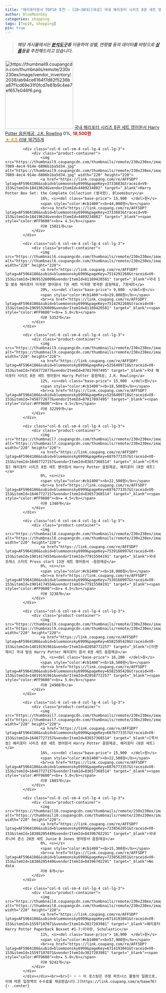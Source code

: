 ```yaml
---
title: "해리포터원서 TOP10 추천 - [20~30대][여성] 국내 해리포터 시리즈 8권 세트 영어원서 Harry Potter 음원제공, J.K. Rowling"
author: BlueMoonSky
categories: shopping
tags: [Top10, shopping]
pin: true
---
```


> ##### 해당 게시물에서는 [**분석도구**](https://itemscout.io/)를 이용하여 **성별**, **연령별** 등의 데이터를 바탕으로 [**상품**](https://link.coupang.com/a/baae76)들을 추천해드리고 있습니다.
<div class="container"><div class="row">
            <div class="col-6 col-sm-4 col-lg-4 col-lg-3">
                <div class="product-container">
                    <img src="https://thumbnail9.coupangcdn.com/thumbnails/remote/230x230ex/image/vendor_inventory/2038/ab94ce6164f7d82f5236ba87f1cd69e31f0fcd7e81b9c4ee7ef657e046f6.png" alt="https://thumbnail9.coupangcdn.com/thumbnails/remote/230x230ex/image/vendor_inventory/2038/ab94ce6164f7d82f5236ba87f1cd69e31f0fcd7e81b9c4ee7ef657e046f6.png" width="220" height="220">
                    <a href="https://link.coupang.com/re/AFFSDP?lptag=AF5964186&subid=bluemoonsky6999&pageKey=5256409718&traceid=V0-153&itemId=7458772877&vendorItemId=87017097495" target="_blank">국내 해리포터 시리즈 8권 세트 영어원서 Harry Potter 음원제공, J.K. Rowling</a>
                    0%, <s></s> 
                    <span style="color:#cb1400"><b>18,500원</b></span>
                    <br><a href="https://link.coupang.com/re/AFFSDP?lptag=AF5964186&subid=bluemoonsky6999&pageKey=5256409718&traceid=V0-153&itemId=7458772877&vendorItemId=87017097495" target="_blank"><span style="color:#FF9600"><b>★ 4.5</b></span>
                    리뷰 16755개</a>
                </div>
            </div>
            
            <div class="col-6 col-sm-4 col-lg-4 col-lg-3">
                <div class="product-container">
                    <img src="https://thumbnail9.coupangcdn.com/thumbnails/remote/230x230ex/image/retail/images/2019/03/12/15/7/34bafe02-7089-4ec4-914e-6806b1ba5d34.jpg" alt="https://thumbnail9.coupangcdn.com/thumbnails/remote/230x230ex/image/retail/images/2019/03/12/15/7/34bafe02-7089-4ec4-914e-6806b1ba5d34.jpg" width="220" height="220">
                    <a href="https://link.coupang.com/re/AFFSDP?lptag=AF5964186&subid=bluemoonsky6999&pageKey=3733683&traceid=V0-153&itemId=18419624&vendorItemId=4489234802" target="_blank">Harry Potter Box Set: the Complete Collection (영국판), Bloomsbury</a>
                    16%, <s><del class="base-price"> 15,900  </del>원</s> 
                    <span style="color:#cb1400"><b>44,000원</b></span>
                    <br><a href="https://link.coupang.com/re/AFFSDP?lptag=AF5964186&subid=bluemoonsky6999&pageKey=3733683&traceid=V0-153&itemId=18419624&vendorItemId=4489234802" target="_blank"><span style="color:#FF9600"><b>★ 4.5</b></span>
                    리뷰 15021개</a>
                </div>
            </div>
            
            <div class="col-6 col-sm-4 col-lg-4 col-lg-3">
                <div class="product-container">
                    <img src="https://thumbnail6.coupangcdn.com/thumbnails/remote/230x230ex/image/vendor_inventory/15a0/f8bc9c765de7857523a3d2f81484d7dcaa458506321e4794fd69cc432d1b.png" alt="https://thumbnail6.coupangcdn.com/thumbnails/remote/230x230ex/image/vendor_inventory/15a0/f8bc9c765de7857523a3d2f81484d7dcaa458506321e4794fd69cc432d1b.png" width="220" height="220">
                    <a href="https://link.coupang.com/re/AFFSDP?lptag=AF5964186&subid=bluemoonsky6999&pageKey=7514292260&traceid=V0-153&itemId=19695326009&vendorItemId=81169420581" target="_blank">국내 1일 발송 해리포터 미국판 영어원서 7권 세트 미국판 영국판 음원제공, 7권세트</a>
                    20%, <s><del class="base-price"> 9,800  </del>원</s> 
                    <span style="color:#cb1400"><b>29,800원</b></span>
                    <br><a href="https://link.coupang.com/re/AFFSDP?lptag=AF5964186&subid=bluemoonsky6999&pageKey=7514292260&traceid=V0-153&itemId=19695326009&vendorItemId=81169420581" target="_blank"><span style="color:#FF9600"><b>★ 5.0</b></span>
                    리뷰 5352개</a>
                </div>
            </div>
            
            <div class="col-6 col-sm-4 col-lg-4 col-lg-3">
                <div class="product-container">
                    <img src="https://thumbnail9.coupangcdn.com/thumbnails/remote/230x230ex/image/vendor_inventory/2038/ab94ce6164f7d82f5236ba87f1cd69e31f0fcd7e81b9c4ee7ef657e046f6.png" alt="https://thumbnail9.coupangcdn.com/thumbnails/remote/230x230ex/image/vendor_inventory/2038/ab94ce6164f7d82f5236ba87f1cd69e31f0fcd7e81b9c4ee7ef657e046f6.png" width="220" height="220">
                    <a href="https://link.coupang.com/re/AFFSDP?lptag=AF5964186&subid=bluemoonsky6999&pageKey=5256409718&traceid=V0-153&itemId=7458772877&vendorItemId=87017097495" target="_blank">국내 해리포터 시리즈 8권 세트 영어원서 Harry Potter 음원제공, J.K. Rowling</a>
                    12%, <s><del class="base-price"> 15,900  </del>원</s> 
                    <span style="color:#cb1400"><b>18,500원</b></span>
                    <br><a href="https://link.coupang.com/re/AFFSDP?lptag=AF5964186&subid=bluemoonsky6999&pageKey=5256409718&traceid=V0-153&itemId=7458772877&vendorItemId=87017097495" target="_blank"><span style="color:#FF9600"><b>★ 4.5</b></span>
                    리뷰 32299개</a>
                </div>
            </div>
            
            <div class="col-6 col-sm-4 col-lg-4 col-lg-3">
                <div class="product-container">
                    <img src="https://thumbnail7.coupangcdn.com/thumbnails/remote/230x230ex/image/vendor_inventory/9010/c837a60cf1a0578ad8fb42b07a78f890840cbf13b298f79c148db326a230.png" alt="https://thumbnail7.coupangcdn.com/thumbnails/remote/230x230ex/image/vendor_inventory/9010/c837a60cf1a0578ad8fb42b07a78f890840cbf13b298f79c148db326a230.png" width="220" height="220">
                    <a href="https://link.coupang.com/re/AFFSDP?lptag=AF5964186&subid=bluemoonsky6999&pageKey=6876773357&traceid=V0-153&itemId=16467727157&vendorItemId=83657368514" target="_blank">[콕서점] 해리포터 시리즈 8권 세트 영어원서 Harry Potter 음원제공, 해리포터 (8권 세트)</a>
                    0%, <s></s> 
                    <span style="color:#cb1400"><b>22,500원</b></span>
                    <br><a href="https://link.coupang.com/re/AFFSDP?lptag=AF5964186&subid=bluemoonsky6999&pageKey=6876773357&traceid=V0-153&itemId=16467727157&vendorItemId=83657368514" target="_blank"><span style="color:#FF9600"><b>★ 4.5</b></span>
                    리뷰 1340개</a>
                </div>
            </div>
            
            <div class="col-6 col-sm-4 col-lg-4 col-lg-3">
                <div class="product-container">
                    <img src="https://thumbnail8.coupangcdn.com/thumbnails/remote/230x230ex/image/vendor_inventory/0097/ad89ae73cc9f6c2b1f74abb59083359c1d9178f3cb431cf1c0c59736f72c.jpg" alt="https://thumbnail8.coupangcdn.com/thumbnails/remote/230x230ex/image/vendor_inventory/0097/ad89ae73cc9f6c2b1f74abb59083359c1d9178f3cb431cf1c0c59736f72c.jpg" width="220" height="220">
                    <a href="https://link.coupang.com/re/AFFSDP?lptag=AF5964186&subid=bluemoonsky6999&pageKey=7539160997&traceid=V0-153&itemId=19814174554&vendorItemId=77915504191" target="_blank">국내 프레스 스타트 Press start 13권 세트 영어원서 -음원제공</a>
                    0%, <s></s> 
                    <span style="color:#cb1400"><b>18,000원</b></span>
                    <br><a href="https://link.coupang.com/re/AFFSDP?lptag=AF5964186&subid=bluemoonsky6999&pageKey=7539160997&traceid=V0-153&itemId=19814174554&vendorItemId=77915504191" target="_blank"><span style="color:#FF9600"><b>★ 4.5</b></span>
                    리뷰 3238개</a>
                </div>
            </div>
            
            <div class="col-6 col-sm-4 col-lg-4 col-lg-3">
                <div class="product-container">
                    <img src="https://thumbnail9.coupangcdn.com/thumbnails/remote/230x230ex/image/vendor_inventory/2038/ab94ce6164f7d82f5236ba87f1cd69e31f0fcd7e81b9c4ee7ef657e046f6.png" alt="https://thumbnail9.coupangcdn.com/thumbnails/remote/230x230ex/image/vendor_inventory/2038/ab94ce6164f7d82f5236ba87f1cd69e31f0fcd7e81b9c4ee7ef657e046f6.png" width="220" height="220">
                    <a href="https://link.coupang.com/re/AFFSDP?lptag=AF5964186&subid=bluemoonsky6999&pageKey=6582595420&traceid=V0-153&itemId=14819191961&vendorItemId=82058772257" target="_blank">[이엔제이] 국내 발송 Harry Potter 해리포터 원서 8권 세트 음원제공</a>
                    3%, <s><del class="base-price"> 16,200  </del>원</s> 
                    <span style="color:#cb1400"><b>18,500원</b></span>
                    <br><a href="https://link.coupang.com/re/AFFSDP?lptag=AF5964186&subid=bluemoonsky6999&pageKey=6582595420&traceid=V0-153&itemId=14819191961&vendorItemId=82058772257" target="_blank"><span style="color:#FF9600"><b>★ 5.0</b></span>
                    리뷰 24908개</a>
                </div>
            </div>
            
            <div class="col-6 col-sm-4 col-lg-4 col-lg-3">
                <div class="product-container">
                    <img src="https://thumbnail7.coupangcdn.com/thumbnails/remote/230x230ex/image/vendor_inventory/9010/c837a60cf1a0578ad8fb42b07a78f890840cbf13b298f79c148db326a230.png" alt="https://thumbnail7.coupangcdn.com/thumbnails/remote/230x230ex/image/vendor_inventory/9010/c837a60cf1a0578ad8fb42b07a78f890840cbf13b298f79c148db326a230.png" width="220" height="220">
                    <a href="https://link.coupang.com/re/AFFSDP?lptag=AF5964186&subid=bluemoonsky6999&pageKey=6876773357&traceid=V0-153&itemId=16467727157&vendorItemId=83657368514" target="_blank">[콕서점] 해리포터 시리즈 8권 세트 영어원서 Harry Potter 음원제공, 해리포터 (8권 세트)</a>
                    16%, <s><del class="base-price"> 15,900  </del>원</s> 
                    <span style="color:#cb1400"><b>22,500원</b></span>
                    <br><a href="https://link.coupang.com/re/AFFSDP?lptag=AF5964186&subid=bluemoonsky6999&pageKey=6876773357&traceid=V0-153&itemId=16467727157&vendorItemId=83657368514" target="_blank"><span style="color:#FF9600"><b>★ 5.0</b></span>
                    리뷰 1803개</a>
                </div>
            </div>
            
            <div class="col-6 col-sm-4 col-lg-4 col-lg-3">
                <div class="product-container">
                    <img src="https://thumbnail10.coupangcdn.com/thumbnails/remote/230x230ex/image/vendor_inventory/367d/3bad98b0c6f16c7f9d20a64a26d111ac0375ca6ac1cfd1641013e48f183f.jpeg" alt="https://thumbnail10.coupangcdn.com/thumbnails/remote/230x230ex/image/vendor_inventory/367d/3bad98b0c6f16c7f9d20a64a26d111ac0375ca6ac1cfd1641013e48f183f.jpeg" width="220" height="220">
                    <a href="https://link.coupang.com/re/AFFSDP?lptag=AF5964186&subid=bluemoonsky6999&pageKey=7238562051&traceid=V0-153&itemId=18386205449&vendorItemId=84396702291" target="_blank">국내 주니비 존스 28권 세트 Junie B Jones 영어원서 음원제공</a>
                    0%, <s></s> 
                    <span style="color:#cb1400"><b>15,300원</b></span>
                    <br><a href="https://link.coupang.com/re/AFFSDP?lptag=AF5964186&subid=bluemoonsky6999&pageKey=7238562051&traceid=V0-153&itemId=18386205449&vendorItemId=84396702291" target="_blank">No data
                    리뷰 0개</a>
                </div>
            </div>
            
            <div class="col-6 col-sm-4 col-lg-4 col-lg-3">
                <div class="product-container">
                    <img src="https://thumbnail8.coupangcdn.com/thumbnails/remote/230x230ex/image/vendor_inventory/6951/e4394abe85bb2e30a546278f6934f1e77d3fbe021b302ccfc9c74aa5b6bf.png" alt="https://thumbnail8.coupangcdn.com/thumbnails/remote/230x230ex/image/vendor_inventory/6951/e4394abe85bb2e30a546278f6934f1e77d3fbe021b302ccfc9c74aa5b6bf.png" width="220" height="220">
                    <a href="https://link.coupang.com/re/AFFSDP?lptag=AF5964186&subid=bluemoonsky6999&pageKey=6714193041&traceid=V0-153&itemId=15597107071&vendorItemId=3027203981" target="_blank">해리포터 Harry Potter Paperback Boxset #1-7:미국판, Scholastic</a>
                    11%, <s><del class="base-price"> 16,900  </del>원</s> 
                    <span style="color:#cb1400"><b>57,900원</b></span>
                    <br><a href="https://link.coupang.com/re/AFFSDP?lptag=AF5964186&subid=bluemoonsky6999&pageKey=6714193041&traceid=V0-153&itemId=15597107071&vendorItemId=3027203981" target="_blank"><span style="color:#FF9600"><b>★ 5.0</b></span>
                    리뷰 9242개</a>
                </div>
            </div>
            </div></div><br><br>[💦 💦 💦 이 포스팅은 쿠팡 파트너스 활동의 일환으로, 이에 따른 일정액의 수수료를 제공받습니다.](https://link.coupang.com/a/baae76){: .center}